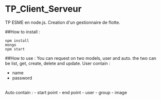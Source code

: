 # TP_Client_Serveur
TP ESME en node.js. Creation d'un gestionnaire de flotte. 

##How to install :
```
npm install
mongo
npm start
```

##How to use :
You can request on two models, user and auto.
the two can be list, get, create, delete and update.
User contain :
- name
- password

</br>
Auto contain :
- start point
- end point
- user
- group
- image




